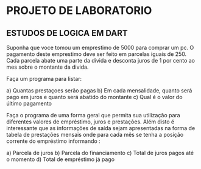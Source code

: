 # PROJETO DE LABORATORIO 
## ESTUDOS DE LOGICA EM DART

Suponha que voce tomou um emprestimo de 5000 para comprar um pc. O pagamento deste emprestimo deve ser feito em parcelas iguais de 250. Cada parcela abate uma parte da divida e desconta juros de 1 por cento ao mes sobre o montante da divida. 

Faça um programa para listar: 

a) Quantas prestaçoes serão pagas
b) Em cada mensalidade, quanto será pago em juros e quanto será abatido do montante
c) Qual é o valor do último pagamento

Faça o programa de uma forma geral que permita sua utilização para diferentes valores de empréstimo, juros e prestações. Além disto é interessante que as informações de saída sejam apresentadas na forma de tabela de prestações mensais onde para cada mês se tenha a posição corrente do empréstimo informando : 

a) Parcela de juros
b) Parcela do financiamento
c) Total de juros pagos até o momento
d) Total de empréstimo já pago 

